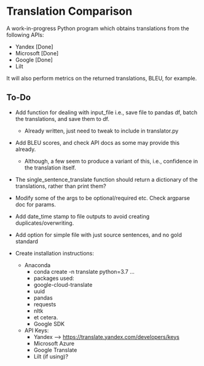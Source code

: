 # Translation Comparison

A work-in-progress Python program which obtains translations from the following APIs:

- Yandex    [Done]
- Microsoft [Done]
- Google    [Done]
- Lilt

It will also perform metrics on the returned translations, BLEU, for example.

## To-Do

- Add function for dealing with input_file i.e., save file to pandas df, batch the translations, and save them to df.
  - Already written, just need to tweak to include in translator.py
- Add BLEU scores, and check API docs as some may provide this already.
  - Although, a few seem to produce a variant of this, i.e., confidence in the translation itself.
- The single_sentence_translate function should return a dictionary of the translations, rather than print them?
- Modify some of the args to be optional/required etc.  Check argparse doc for params.
- Add date_time stamp to file outputs to avoid creating duplicates/overwriting.
- Add option for simple file with just source sentences, and no gold standard

- Create installation instructions:
  - Anaconda
    - conda create -n translate python=3.7 ...
    - packages used:
    - google-cloud-translate
    - uuid
    - pandas
    - requests
    - nltk
    - et cetera.
    - Google SDK
  - API Keys:
    - Yandex --> https://translate.yandex.com/developers/keys
    - Microsoft Azure
    - Google Translate
    - Lilt (if using)?

